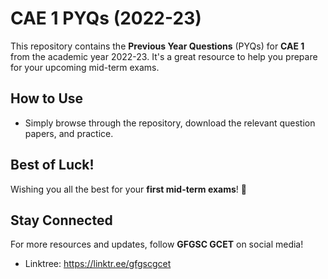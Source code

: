 # CAE 1 PYQs (2022-23)

This repository contains the **Previous Year Questions** (PYQs) for **CAE 1** from the academic year 2022-23. It's a great resource to help you prepare for your upcoming mid-term exams.

## How to Use
- Simply browse through the repository, download the relevant question papers, and practice.

## Best of Luck!
Wishing you all the best for your **first mid-term exams**! 💪

## Stay Connected
For more resources and updates, follow **GFGSC GCET** on social media!
- Linktree: https://linktr.ee/gfgscgcet

